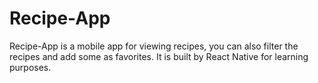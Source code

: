 # Recipe-App

Recipe-App is a mobile app for viewing recipes, you can also filter the recipes
and add some as favorites. It is built by React Native for learning purposes.
